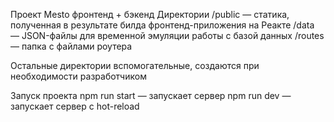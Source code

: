 Проект Mesto фронтенд + бэкенд
Директории
/public — статика, полученная в результате билда фронтенд-приложения на Реакте
/data — JSON-файлы для временной эмуляции работы с базой данных
/routes — папка с файлами роутера

Остальные директории вспомогательные, создаются при необходимости разработчиком

Запуск проекта
npm run start — запускает сервер
npm run dev — запускает сервер с hot-reload
